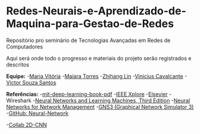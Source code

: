 # Redes-Neurais-e-Aprendizado-de-Maquina-para-Gestao-de-Redes

Repositório pro seminário de Tecnologias Avançadas em Redes de Computadores

Aqui será onde todo o progresso e materiais do projeto serão registrados e descritos

**Equipe:**
-[Maria Vitória](https://github.com/vitoria74)
-[Maiara Torres](https://github.com/maiara-t) 
-[Zhihang Lin](https://github.com/Zhihang44)
-[Vinicius Cavalcante](https://github.com/vinicius457)
-[Victor Souza Santos](https://github.com/VictorSantos674)

**Referências:**
-[mit-deep-learning-book-pdf](https://github.com/janishar/mit-deep-learning-book-pdf)
-[IEEE Xplore](https://ieeexplore.ieee.org/Xplore/home.jsp)
-[Elsevier](https://www.elsevier.com/)
-Wireshark
-[Neural Networks and Learning Machines, Third Edition](https://lps.ufrj.br/~caloba/Livros/Haykin2009.pdf)
-[Neural Networks for Network Management]()
-[GNS3 (Graphical Network Simulator 3)](https://www.gns3.com/)
-[GitHub: Neural-Network](https://github.com/topics/neural-network)


-[Collab 2D-CNN](https://colab.research.google.com/drive/1XvXloGRzWCWW6y4KVC7MwNB9AGvXbKEe?usp=sharing)
